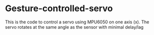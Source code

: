 # Gesture-controlled-servo
This is the code to control a servo using MPU6050 on one axis (x). The servo rotates at the same angle as the sensor with minimal delay/lag
